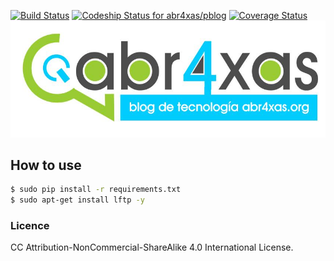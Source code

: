 [![Build Status](https://travis-ci.org/abr4xas/pblog.svg?branch=master)](https://travis-ci.org/abr4xas/pblog)
[![Codeship Status for abr4xas/pblog](https://codeship.com/projects/7e5eff60-7e5a-0132-8f95-7a83a5976abe/status?branch=master)](https://codeship.com/projects/56979)
[![Coverage Status](https://coveralls.io/repos/github/abr4xas/pblog/badge.svg?branch=master)](https://coveralls.io/github/abr4xas/pblog?branch=master)
<img src="https://github.com/abr4xas/post/raw/master/images/1375758_1378127522423533_1335788860_n.jpg" alt="abr4xas.org">
## How to use

```bash
$ sudo pip install -r requirements.txt
$ sudo apt-get install lftp -y
```
### Licence

CC Attribution-NonCommercial-ShareAlike 4.0 International License.
